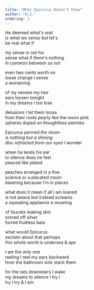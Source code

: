 ```yaml
---
title: "What Epicurus Doesn’t Know"
author: "H.Z."
ordering: 3
---
```


He deemed *what's real\
is what we sense* but let's\
be real what if

my sense is not his\
sense what if there's nothing\
in common between us not

even two cents worth no\
loose change I sense\
a worsening

of my senses my two\
ears loosen tonight\
in my dreams I too lose

delusions I let them loose\
from their roots pearly like the moon pink\
spheres duped on thoughtless pennies

Epicurus penned *the moon\
is nothing but a shining\
disc refracted from our eyes* I wonder

when he lends his ear\
to silence does he feel\
peaced like plated

peaches arranged in a fine\
science or a placated moon\
beaming because I'm in pieces

what does it mean if all I am loaned\
is not peace but instead screams\
a squealing appliance a moaning

of faucets leaking skin\
sinned off silver\
furred fruitless bats

what would Epicurus\
exclaim about that perhaps\
this whole world is undersea & aye

I am the only one\
reeling I reel my ears backward\
from the bathroom sink stack them

for the rats downstairs I wake\
my dreams to silence I try I\
try I try & I am
